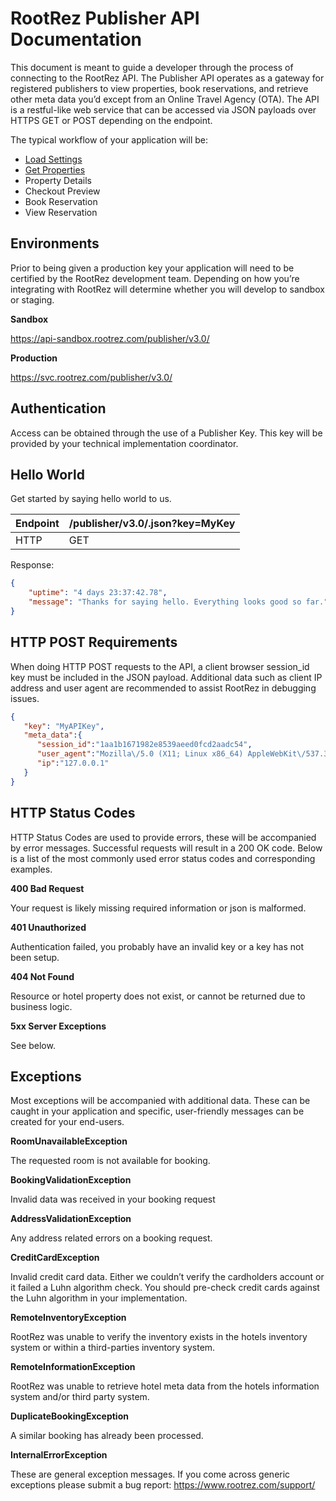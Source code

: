 # RootRez Publisher API Documentation

This document is meant to guide a developer through the process of connecting to the RootRez API. 
The Publisher API operates as a gateway for registered publishers to view properties, book 
reservations, and retrieve other meta data you’d except from an Online Travel Agency (OTA). 
The API is a restful-like web service that can be accessed via JSON payloads over HTTPS GET or
 POST depending on the endpoint.

The typical workflow of your application will be:

- [Load Settings](settings.md)
- [Get Properties](properties.md)
- Property Details
- Checkout Preview
- Book Reservation
- View Reservation

## Environments

Prior to being given a production key your application will need to be certified by the 
RootRez development team. Depending on how you’re integrating with RootRez will determine 
whether you will develop to sandbox or staging.

**Sandbox** 

https://api-sandbox.rootrez.com/publisher/v3.0/

**Production** 

https://svc.rootrez.com/publisher/v3.0/

## Authentication

Access can be obtained through the use of a Publisher Key. This key will be provided by 
your technical implementation coordinator.


## Hello World 

Get started by saying hello world to us.

|  Endpoint | /publisher/v3.0/.json?key=MyKey |
| ------------- | ------------- |
| HTTP  | GET  |


Response:

```json
{
    "uptime": "4 days 23:37:42.78",
    "message": "Thanks for saying hello. Everything looks good so far."
}
```

## HTTP POST Requirements

When doing HTTP POST requests to the API, a client browser session_id key must be included in the 
JSON payload. Additional data such as client IP address and user agent are recommended to assist 
RootRez in debugging issues.

```json
{
   "key": "MyAPIKey",
   "meta_data":{
      "session_id":"1aa1b1671982e8539aeed0fcd2aadc54",
      "user_agent":"Mozilla\/5.0 (X11; Linux x86_64) AppleWebKit\/537.36 (KHTML, like Gecko) Chrome\/63.0.3239.132 Safari\/537.36",
      "ip":"127.0.0.1"
   }
}
```

## HTTP Status Codes

HTTP Status Codes are used to provide errors, these will be accompanied by error messages. 
Successful requests will result in a 200 OK code. Below is a list of the most commonly used 
error status codes and corresponding examples.

**400 Bad Request**

Your request is likely missing required information or json is malformed.

**401 Unauthorized**

Authentication failed, you probably have an invalid key or a key has not been setup.

**404 Not Found**

Resource or hotel property does not exist, or cannot be returned due to business logic.

**5xx Server Exceptions**

See below.

## Exceptions

Most exceptions will be accompanied with additional data. These can be caught in your application and specific, 
user-friendly messages can be created for your end-users.

**RoomUnavailableException**

The requested room is not available for booking.

**BookingValidationException**

Invalid data was received in your booking request

**AddressValidationException**

Any address related errors on a booking request.

**CreditCardException**

Invalid credit card data. Either we couldn’t verify the cardholders account or it failed a 
Luhn algorithm check. You should pre-check credit cards against the Luhn algorithm in your 
implementation.

**RemoteInventoryException**

RootRez was unable to verify the inventory exists in the hotels inventory system or within a 
third-parties inventory system.

**RemoteInformationException**

RootRez was unable to retrieve hotel meta data from the hotels information system and/or 
third party system.

**DuplicateBookingException**

A similar booking has already been processed.

**InternalErrorException**

These are general exception messages. If you come across generic exceptions please 
submit a bug report: https://www.rootrez.com/support/